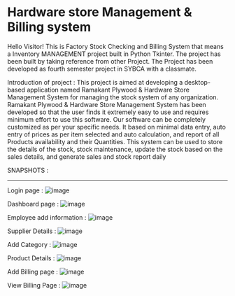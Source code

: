 # Hardware store Management & Billing system

Hello Visitor! This is Factory Stock Checking and Billing System that means a Inventory MANAGEMENT project built in Python Tkinter. The project has been built by taking reference from other Project. The Project has been developed as fourth semester project in SYBCA with a classmate.

Introduction of project :
This project is aimed at developing a desktop-based application named Ramakant Plywood & Hardware Store Management System for managing the stock system of any organization. Ramakant Plywood & Hardware Store Management System has been developed so that the user finds it extremely easy to use and requires minimum effort to use this software. Our software can be completely customized as per your specific needs. It based on minimal data entry, auto entry of prices as per item selected and auto calculation, and report of all Products availability and their Quantities. This system can be used to store the details of the stock, stock maintenance, update the stock based on the sales details, and generate sales and stock report daily

SNAPSHOTS :
_____________________________________________________________________________________________________________________________________________________________________________________________________________________

Login page  :
![image](https://github.com/user-attachments/assets/bab333f1-2107-46d6-a42d-0a6df434e645)

Dashboard page :
![image](https://github.com/user-attachments/assets/0f125b14-55b8-4415-82e6-7b3c44b7c3f2)

Employee add information :
![image](https://github.com/user-attachments/assets/da36259c-b115-4894-9610-a799490fd903)

Supplier Details :
![image](https://github.com/user-attachments/assets/d0264435-2d73-40f9-ba8a-606761401cad)

Add Category :
![image](https://github.com/user-attachments/assets/40715836-b4d9-49c4-829b-9fac98b35a67)

Product Details :
![image](https://github.com/user-attachments/assets/d468e317-c40f-48a6-b869-66012aba27eb)

Add Billing page :
![image](https://github.com/user-attachments/assets/49674a9a-74b5-4fe1-840e-6580d1780207)

View Billing Page :
![image](https://github.com/user-attachments/assets/f27cbb8a-3300-41e5-88f2-950d0e3b92e1)
